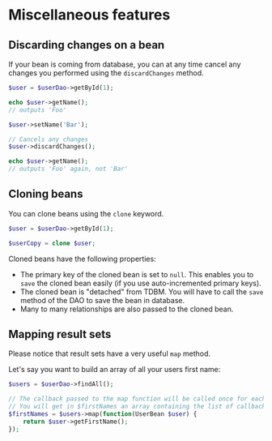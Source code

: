 Miscellaneous features
======================

Discarding changes on a bean
----------------------------

If your bean is coming from database, you can at any time cancel any changes you performed using the `discardChanges` 
method.

```php
$user = $userDao->getById(1);

echo $user->getName();
// outputs 'Foo'

$user->setName('Bar');

// Cancels any changes
$user->discardChanges();

echo $user->getName();
// outputs 'Foo' again, not 'Bar'
```


Cloning beans
-------------

You can clone beans using the `clone` keyword.

```php
$user = $userDao->getById(1);

$userCopy = clone $user;
```

Cloned beans have the following properties:

- The primary key of the cloned bean is set to `null`. This enables you to `save` the cloned bean easily (if you use auto-incremented primary keys).
- The cloned bean is "detached" from TDBM. You will have to call the `save` method of the DAO to save the bean in database.
- Many to many relationships are also passed to the cloned bean.

Mapping result sets
-------------------

Please notice that result sets have a very useful `map` method.

Let's say you want to build an array of all your users first name:

```php
$users = $userDao->findAll();

// The callback passed to the map function will be called once for each record in the recordset.
// You will get in $firstNames an array containing the list of callback results.
$firstNames = $users->map(function(UserBean $user) {
    return $user->getFirstName();
});
```

